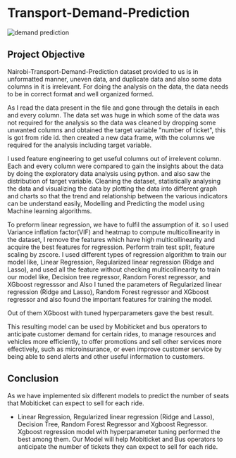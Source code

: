 # Transport-Demand-Prediction


![demand prediction](https://github.com/meyush0/Transport-Demand-Prediction/assets/112842527/b508872d-b956-4d68-9d29-a86af25b4a11)

## Project Objective
Nairobi-Transport-Demand-Prediction dataset provided to us is in unformatted manner, uneven data, and duplicate data and also some data columns in it is irrelevant. For doing the analysis on the data, the data needs to be in correct format and well organized formed.

As I read the data present in the file and gone through the details in each and every column. The data set was huge in which some of the data was not required for the analysis so the data was cleaned by dropping some unwanted columns and obtained the target variable "number of ticket", this is got from ride id. then created a new data frame, with the columns we required for the analysis including target variable.

I used feature engineering to get useful columns out of irrelevent column. Each and every column were compared to gain the insights about the data by doing the exploratory data analysis using python. and also saw the distribution of target variable. Cleaning the dataset, statistically analysing the data and visualizing the data by plotting the data into different graph and charts so that the trend and relationship between the various indicators can be understand easily, Modelling and Predicting the model using Machine learning algorithms.

To preform linear regression, we have to fulfil the assumption of it. so I used Variance inflation factor(VIF) and heatmap to compute multicollinearity in the dataset, I remove the features which have high multicollinearity and acquire the best features for regression. Perform train test split, feature scaling by zscore. I used different types of regression algorithm to train our model like, Linear Regression, Regularized linear regression (Ridge and Lasso), and used all the feature without checking multicollinearity to train our model like, Decision tree regressor, Random Forest regressor, and XGboost regresssor and Also I tuned the parameters of Regularized linear regression (Ridge and Lasso), Random Forest regressor and XGboost regressor and also found the important features for training the model.

Out of them XGboost with tuned hyperparameters gave the best result.

This resulting model can be used by Mobiticket and bus operators to anticipate customer demand for certain rides, to manage resources and vehicles more efficiently, to offer promotions and sell other services more effectively, such as microinsurance, or even improve customer service by being able to send alerts and other useful information to customers.

## Conclusion

As we have implemented six different models to predict the number of seats that Mobiticket can expect to sell for each ride. 
* Linear Regression, Regularized linear regression (Ridge and Lasso), Decision Tree, Random Forest Regressor and Xgboost Regressor. Xgboost regression model with hyperparameter tuning performed the best among them.
Our Model will help Mobiticket and Bus operators to anticipate the number of tickets they can expect to sell for each ride.
